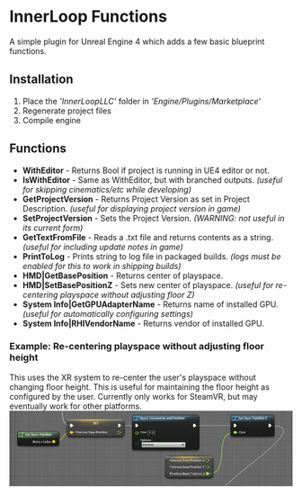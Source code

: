 # InnerLoop Functions

A simple plugin for Unreal Engine 4 which adds a few basic blueprint functions.

## Installation
1) Place the *'InnerLoopLLC'* folder in *'Engine/Plugins/Marketplace'*<br>
2) Regenerate project files<br>
3) Compile engine<br>

## Functions
* **WithEditor** - Returns Bool if project is running in UE4 editor or not.<br>
* **IsWithEditor** - Same as WithEditor, but with branched outputs. *(useful for skipping cinematics/etc while developing)*<br>
* **GetProjectVersion** - Returns Project Version as set in Project Description. *(useful for displaying project version in game)*<br>
* **SetProjectVersion** - Sets the Project Version. *(WARNING: not useful in its current form)*<br>
* **GetTextFromFile** - Reads a .txt file and returns contents as a string. *(useful for including update notes in game)*<br>
* **PrintToLog** - Prints string to log file in packaged builds. *(logs must be enabled for this to work in shipping builds)*<br>
* **HMD|GetBasePosition** - Returns center of playspace.<br>
* **HMD|SetBasePositionZ** - Sets new center of playspace. *(useful for re-centering playspace without adjusting floor Z)*<br>
* **System Info|GetGPUAdapterName** - Returns name of installed GPU. *(useful for automatically configuring settings)*<br>
* **System Info|RHIVendorName** - Returns vendor of installed GPU.<br>

### Example: Re-centering playspace without adjusting floor height
This uses the XR system to re-center the user's playspace without changing floor height. This is useful for maintaining the floor height as configured by the user. Currently only works for SteamVR, but may eventually work for other platforms.<br>
![SteamVR room re-centering example](Images/recenter-playspace-keep-floor-z.png)
